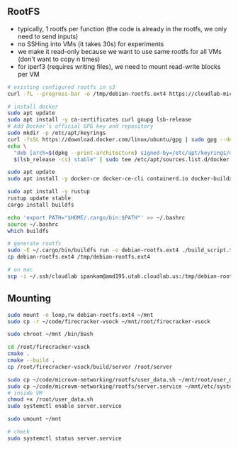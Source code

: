 ## RootFS
- typically, 1 rootfs per function (the code is already in the rootfs, we only need to send inputs)
- no SSHing into VMs (it takes 30s) for experiments
- we make it read-only because we want to use same rootfs for all VMs (don't want to copy n times)
- for iperf3 (requires writing files), we need to mount read-write blocks per VM
```bash
# existing configured rootfs in s3
curl -fL --progress-bar -o /tmp/debian-rootfs.ext4 https://cloudlab-microvm.s3.ap-southeast-1.amazonaws.com/debian-rootfs.ext4

# install docker
sudo apt update
sudo apt install -y ca-certificates curl gnupg lsb-release
# Add Docker’s official GPG key and repository
sudo mkdir -p /etc/apt/keyrings
curl -fsSL https://download.docker.com/linux/ubuntu/gpg | sudo gpg --dearmor -o /etc/apt/keyrings/docker.gpg
echo \
  "deb [arch=$(dpkg --print-architecture) signed-by=/etc/apt/keyrings/docker.gpg] https://download.docker.com/linux/ubuntu \
  $(lsb_release -cs) stable" | sudo tee /etc/apt/sources.list.d/docker.list > /dev/null

sudo apt update
sudo apt install -y docker-ce docker-ce-cli containerd.io docker-buildx-plugin docker-compose-plugin
```
```bash
sudo apt install -y rustup
rustup update stable
cargo install buildfs

echo 'export PATH="$HOME/.cargo/bin:$PATH"' >> ~/.bashrc
source ~/.bashrc
which buildfs

# generate rootfs
sudo -E ~/.cargo/bin/buildfs run -o debian-rootfs.ext4 ./build_script.toml
cp debian-rootfs.ext4 /tmp/debian-rootfs.ext4

# on mac
scp -i ~/.ssh/cloudlab ipankam@amd195.utah.cloudlab.us:/tmp/debian-rootfs.ext4 ./debian-rootfs.ext4
```

## Mounting
```bash
sudo mount -o loop,rw debian-rootfs.ext4 ~/mnt
sudo cp -r ~/code/firecracker-vsock ~/mnt/root/firecracker-vsock

sudo chroot ~/mnt /bin/bash

cd /root/firecracker-vsock
cmake .
cmake --build .
cp /root/firecracker-vsock/build/server /root/server

sudo cp ~/code/microvm-networking/rootfs/user_data.sh ~/mnt/root/user_data.sh
sudo cp ~/code/microvm-networking/rootfs/server.service ~/mnt/etc/systemd/system/server.service
# inside VM
chmod +x /root/user_data.sh
sudo systemctl enable server.service

sudo umount ~/mnt

# check
sudo systemctl status server.service
```
